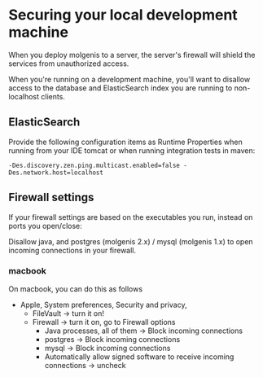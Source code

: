 # Securing your local development machine

When you deploy molgenis to a server, the server's firewall will shield
the services from unauthorized access.

When you're running on a development machine, you'll want to disallow
access to the database and ElasticSearch index you are running to 
non-localhost clients.

## ElasticSearch

Provide the following configuration items as Runtime Properties when 
running from your IDE tomcat or when running integration tests in maven:

```
-Des.discovery.zen.ping.multicast.enabled=false -Des.network.host=localhost
```

## Firewall settings
If your firewall settings are based on the executables you run, instead
on ports you open/close:

Disallow java, and postgres (molgenis 2.x) / mysql (molgenis 1.x) 
to open incoming connections in your firewall.

### macbook
On macbook, you can do this as follows

* Apple, System preferences, Security and privacy,
  * FileVault -> turn it on!
  * Firewall -> turn it on, go to Firewall options
    * Java processes, all of them -> Block incoming connections
    * postgres -> Block incoming connections
    * mysql -> Block incoming connections
    * Automatically allow signed software to receive incoming connections -> uncheck